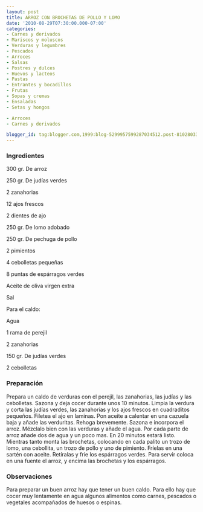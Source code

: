 ```yaml
---
layout: post
title: ARROZ CON BROCHETAS DE POLLO Y LOMO
date: '2010-08-29T07:30:00.000-07:00'
categories:
- Carnes y derivados
- Mariscos y moluscos
- Verduras y legumbres
- Pescados
- Arroces
- Salsas
- Postres y dulces
- Huevos y lacteos
- Pastas
- Entrantes y bocadillos
- Frutas
- Sopas y cremas
- Ensaladas
- Setas y hongos

- Arroces
- Carnes y derivados

blogger_id: tag:blogger.com,1999:blog-5299957599287034512.post-8102803303054124332
---
```


<h3>Ingredientes</h3>

300 gr. De arroz

250 gr. De judías verdes

2 zanahorias

12 ajos frescos

2 dientes de ajo

250 gr. De lomo adobado

250 gr. De pechuga de pollo

2 pimientos

4 cebolletas pequeñas

8 puntas de espárragos verdes

Aceite de oliva virgen extra

Sal

Para el caldo:

Agua

1 rama de perejil

2 zanahorias

150 gr. De judías verdes

2 cebolletas

<h3>Preparación</h3>

Prepara un caldo de verduras con el perejil, las zanahorias, las judías y las cebolletas. Sazona y deja cocer durante unos 10 minutos. Limpia la verdura y corta las judías verdes, las zanahorias y los ajos frescos en cuadraditos pequeños. Filetea el ajo en laminas. Pon aceite a calentar en una cazuela baja y añade las verduritas. Rehoga brevemente. Sazona e incorpora el arroz. Mézclalo bien con las verduras y añade el agua. Por cada parte de arroz añade dos de agua y un poco mas. En 20 minutos estará listo. Mientras tanto monta las brochetas, colocando en cada palito un trozo de lomo, una cebollita, un trozo de pollo y uno de pimiento. Fríelas en una sartén con aceite. Retíralas y fríe los espárragos verdes. Para servir coloca en una fuente el arroz, y encima las brochetas y los espárragos.

<h3>Observaciones</h3>

Para preparar un buen arroz hay que tener un buen caldo. Para ello hay que cocer muy lentamente en agua algunos alimentos como carnes, pescados o vegetales acompañados de huesos o espinas.

